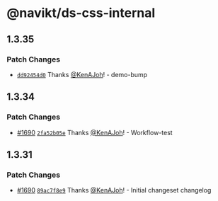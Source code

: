 # @navikt/ds-css-internal

## 1.3.35

### Patch Changes

- [`dd92454d0`](https://github.com/navikt/Designsystemet/commit/dd92454d052386582cfbae28c3248886d70f6367) Thanks [@KenAJoh](https://github.com/KenAJoh)! - demo-bump

## 1.3.34

### Patch Changes

- [#1690](https://github.com/navikt/Designsystemet/pull/1690) [`2fa52b05e`](https://github.com/navikt/Designsystemet/commit/2fa52b05e75ef518f0725ef33ca1890c1b683313) Thanks [@KenAJoh](https://github.com/KenAJoh)! - Workflow-test

## 1.3.31

### Patch Changes

- [#1690](https://github.com/navikt/Designsystemet/pull/1690) [`89ac7f8e9`](https://github.com/navikt/Designsystemet/commit/89ac7f8e9200133170562608e3cbba9b8b6d1abe) Thanks [@KenAJoh](https://github.com/KenAJoh)! - Initial changeset changelog
